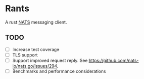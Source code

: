 # Rants

A rust [NATS](https://nats.io/) messaging client.

## TODO

- [ ] Increase test coverage
- [ ] TLS support
- [ ] Support improved request reply. See https://github.com/nats-io/nats.go/issues/294.
- [ ] Benchmarks and performance considerations
